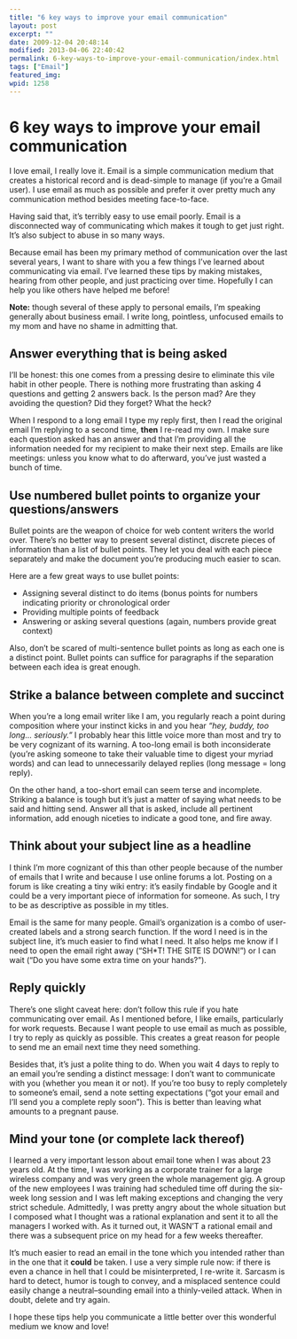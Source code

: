 ```yaml
---
title: "6 key ways to improve your email communication"
layout: post
excerpt: ""
date: 2009-12-04 20:48:14
modified: 2013-04-06 22:40:42
permalink: 6-key-ways-to-improve-your-email-communication/index.html
tags: ["Email"]
featured_img:
wpid: 1258
---
```


# 6 key ways to improve your email communication

I love email, I really love it. Email is a simple communication medium that creates a historical record and is dead-simple to manage (if you’re a Gmail user). I use email as much as possible and prefer it over pretty much any communication method besides meeting face-to-face.

Having said that, it’s terribly easy to use email poorly. Email is a disconnected way of communicating which makes it tough to get just right. It’s also subject to abuse in so many ways.

Because email has been my primary method of communication over the last several years, I want to share with you a few things I’ve learned about communicating via email. I’ve learned these tips by making mistakes, hearing from other people, and just practicing over time. Hopefully I can help you like others have helped me before!

**Note:** though several of these apply to personal emails, I’m speaking generally about business email. I write long, pointless, unfocused emails to my mom and have no shame in admitting that.

Answer everything that is being asked
-------------------------------------

I’ll be honest: this one comes from a pressing desire to eliminate this vile habit in other people. There is nothing more frustrating than asking 4 questions and getting 2 answers back. Is the person mad? Are they avoiding the question? Did they forget? What the heck?

When I respond to a long email I type my reply first, then I read the original email I’m replying to a second time, **then** I re-read my own. I make sure each question asked has an answer and that I’m providing all the information needed for my recipient to make their next step. Emails are like meetings: unless you know what to do afterward, you’ve just wasted a bunch of time.

Use numbered bullet points to organize your questions/answers
-------------------------------------------------------------

Bullet points are the weapon of choice for web content writers the world over. There’s no better way to present several distinct, discrete pieces of information than a list of bullet points. They let you deal with each piece separately and make the document you’re producing much easier to scan.

Here are a few great ways to use bullet points:

- Assigning several distinct to do items (bonus points for numbers indicating priority or chronological order
- Providing multiple points of feedback
- Answering or asking several questions (again, numbers provide great context)

Also, don’t be scared of multi-sentence bullet points as long as each one is a distinct point. Bullet points can suffice for paragraphs if the separation between each idea is great enough.

Strike a balance between complete and succinct
----------------------------------------------

When you’re a long email writer like I am, you regularly reach a point during composition where your instinct kicks in and you hear *“hey, buddy, too long… seriously.”* I probably hear this little voice more than most and try to be very cognizant of its warning. A too-long email is both inconsiderate (you’re asking someone to take their valuable time to digest your myriad words) and can lead to unnecessarily delayed replies (long message = long reply).

On the other hand, a too-short email can seem terse and incomplete. Striking a balance is tough but it’s just a matter of saying what needs to be said and hitting send. Answer all that is asked, include all pertinent information, add enough niceties to indicate a good tone, and fire away.

Think about your subject line as a headline
-------------------------------------------

I think I’m more cognizant of this than other people because of the number of emails that I write and because I use online forums a lot. Posting on a forum is like creating a tiny wiki entry: it’s easily findable by Google and it could be a very important piece of information for someone. As such, I try to be as descriptive as possible in my titles.

Email is the same for many people. Gmail’s organization is a combo of user-created labels and a strong search function. If the word I need is in the subject line, it’s much easier to find what I need. It also helps me know if I need to open the email right away (“SH\*T! THE SITE IS DOWN!”) or I can wait (“Do you have some extra time on your hands?”).

Reply quickly
-------------

There’s one slight caveat here: don’t follow this rule if you hate communicating over email. As I mentioned before, I like emails, particularly for work requests. Because I want people to use email as much as possible, I try to reply as quickly as possible. This creates a great reason for people to send me an email next time they need something.

Besides that, it’s just a polite thing to do. When you wait 4 days to reply to an email you’re sending a distinct message: I don’t want to communicate with you (whether you mean it or not). If you’re too busy to reply completely to someone’s email, send a note setting expectations (“got your email and I’ll send you a complete reply soon”). This is better than leaving what amounts to a pregnant pause.

Mind your tone (or complete lack thereof)
-----------------------------------------

I learned a very important lesson about email tone when I was about 23 years old. At the time, I was working as a corporate trainer for a large wireless company and was very green the whole management gig. A group of the new employees I was training had scheduled time off during the six-week long session and I was left making exceptions and changing the very strict schedule. Admittedly, I was pretty angry about the whole situation but I composed what I thought was a rational explanation and sent it to all the managers I worked with. As it turned out, it WASN’T a rational email and there was a subsequent price on my head for a few weeks thereafter.

It’s much easier to read an email in the tone which you intended rather than in the one that it **could** be taken. I use a very simple rule now: if there is even a chance in hell that I could be misinterpreted, I re-write it. Sarcasm is hard to detect, humor is tough to convey, and a misplaced sentence could easily change a neutral–sounding email into a thinly-veiled attack. When in doubt, delete and try again.

I hope these tips help you communicate a little better over this wonderful medium we know and love!
